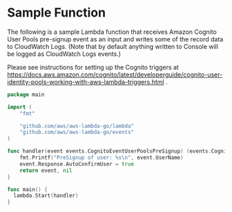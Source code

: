 # Sample Function

The following is a sample Lambda function that receives Amazon Cognito User Pools pre-signup event as an input and writes some of the record data to CloudWatch Logs. (Note that by default anything written to Console will be logged as CloudWatch Logs events.)

Please see instructions for setting up the Cognito triggers at https://docs.aws.amazon.com/cognito/latest/developerguide/cognito-user-identity-pools-working-with-aws-lambda-triggers.html .

```go
package main

import (
    "fmt"

    "github.com/aws/aws-lambda-go/lambda"
    "github.com/aws/aws-lambda-go/events"
)

func handler(event events.CognitoEventUserPoolsPreSignup) (events.CognitoEventUserPoolsPreSignup, error) {
    fmt.Printf("PreSignup of user: %s\n", event.UserName)
    event.Response.AutoConfirmUser = true
    return event, nil
}

func main() {
  lambda.Start(handler)
}
```
